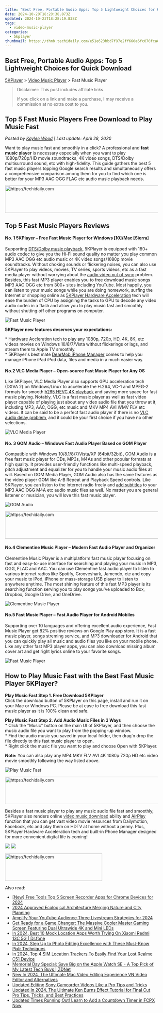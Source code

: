 ```yaml
---
title: "Best Free, Portable Audio Apps: Top 5 Lightweight Choices for Quick Download"
date: 2024-10-20T18:20:38.873Z
updated: 2024-10-23T18:28:19.838Z
tags:
  - video-music-player
categories:
  - 5kplayer
thumbnail: https://thmb.techidaily.com/e51e623bbd7f87e2ff660a6fc070fca8d466d4d3f6c324fafe071963e5716ae7.jpg
---
```


## Best Free, Portable Audio Apps: Top 5 Lightweight Choices for Quick Download

[5KPlayer](https://tools.techidaily.com/5kplayer/products/) \> [Video Music Player](https://tools.techidaily.com/5kplayer/video-music-player/) \> Fast Music Player

>  Disclaimer: This post includes affiliate links
>
>  If you click on a link and make a purchase, I may receive a commission at no extra cost to you.
>

## Top 5 Fast Music Players Free Download to Play Music Fast

 _Posted by [Kaylee Wood](https://www.quora.com/profile/Amanda-Hu-21) | Last update: April 28, 2020_

Want to play music fast and smoothly in a click? A professional and **fast music player** is necessary especially when you want to play 1080p/720p/HD movie soundtracks, 4K video songs, DTS/Dolby multisurround sound, etc with high-fidelity. This guide gathers the best 5 fast music players topping Google search results and simultaneously offers a comprehensive comparison among them for you to find which one is better for your MP3 AAC OGG FLAC etc audio music playback needs.

<!-- affiliate ads begin -->
<a href="https://ursime.pxf.io/c/5597632/2136536/16384" target="_top" id="2136536">
  <img src="//a.impactradius-go.com/display-ad/16384-2136536" border="0" alt="https://techidaily.com" width="728" height="90"/>
</a>
<img height="0" width="0" src="https://ursime.pxf.io/i/5597632/2136536/16384" style="position:absolute;visibility:hidden;" border="0" />
<!-- affiliate ads end -->

##  Top 5 Fast Music Players Reviews

#### **No. 1 5KPlayer – Free Fast Music Player for Windows \[10\]/Mac \[Sierra\]**

Supporting [DTS/Dolby music playback](https://tools.techidaily.com/5kplayer/video-music-player/), 5KPlayer is equipped with 180+ audio codec to give you the Hi-Fi sound quality no matter you play common MP3 AAC OGG etc audio music or 4K video songs/1080p movie soundtracks. Without choking sounds or flickering noises, you can also use 5KPlayer to play videos, movies, TV series, sports videos, etc as a fast media player without worrying about the [audio video out of sync](https://tools.techidaily.com/5kplayer/video-music-player/) problem. Besides, this fast MP3 player enables you to free download music songs MP3 AAC OGG etc from 300+ sites including YouTube. Most happily, you can listen to your music songs while you are doing homework, surfing the Internet or shopping online as [5KPlayer Hardware Acceleration](https://tools.techidaily.com/5kplayer/video-music-player/) tech will ease the burden of CPU by assigning the tasks to GPU to decode any video audio codec in a flash and allow you to play music fast and smoothly without shutting off other programs on computer. 

![Fast Music Player](https://www.5kplayer.com/video-music-player/img/fast-audio-player.jpg) 

**5KPlayer new features deserves your expectations:**

\* [Hardware Accleration](https://tools.techidaily.com/5kplayer/video-music-player/) tech to play any 1080p, 720p, HD, 4K, 8K, etc videos movies on Windows 10/8/7/Vista without flickerings or lags, and stream them to Apple TV smoothly.  
 \* 5KPlayer's best mate [DearMob iPhone Manager](https://tools.techidaily.com/5kplayer/iphone-manager/) comes to help you manage iPhone iPad iPod data, files and media in a much easier way.

#### **No.2 VLC Media Player – Open-source Fast Music Player for Any OS**

Like 5KPlayer, VLC Media Player also supports GPU acceleration tech (DXVA 2) on Windows/Linux to accelerate the H.264, VC-1 and MPEG-2 formats for smooth [h265 HEVC 4K playback](https://tools.techidaily.com/5kplayer/video-music-player/) and saving more space for fast music playing. Notably, VLC is a fast music player as well as fast video player capable of playing just about any video audio file that you throw at it, including MP3, AAC, OGG, etc music and MKV MP4 AVI WMV FLV etc videos. It can be said to be a perfect fast audio player if there is no [VLC audio delay problem](https://tools.techidaily.com/5kplayer/video-music-player/), and it could be your first choice if you have no other selections. 

![VLC Media Player](https://www.5kplayer.com/video-music-player/img/5kp-vlc-user-interface-zjy.jpg) 

#### **No. 3 GOM Audio – Windows Fast Audio Player Based on GOM Player**

Compatible with Windows 10/8.1/8/7/Vista/XP (64bit/32bit), GOM Audio is a free fast music player for CDs, MP3s, M4As and other popular formats at high quality. It provides user-friendly functions like multi-speed playback, pitch adjustment and equalizer for you to handle your music audio files at will. Based on GOM Media Player, GOM Audio also has the same features as the video player GOM like A-B Repeat and Playback Speed controls. Like 5KPlayer, you can listen to the Internet radio freely and [add subtitles](https://tools.techidaily.com/5kplayer/video-music-player/) to your MP3 AAC OGG M4A etc audio music files as well. No matter you are general listener or musician, you will love this fast music player.

![GOM Audio](https://www.5kplayer.com/video-music-player/img/gom-audio.jpg) 

<!-- affiliate ads begin -->
<a href="https://aligracehair.sjv.io/c/5597632/1959778/19272" target="_top" id="1959778">
  <img src="//a.impactradius-go.com/display-ad/19272-1959778" border="0" alt="https://techidaily.com" width="728" height="90"/>
</a>
<img height="0" width="0" src="https://aligracehair.sjv.io/i/5597632/1959778/19272" style="position:absolute;visibility:hidden;" border="0" />
<!-- affiliate ads end -->

#### **No.4 Clementine Music Player – Modern Fast Audio Player and Organizer**

Clementine Music Player is a multiplatform fast music player focusing on fast and easy-to-use interface for searching and playing your music in MP3, OGG, FLAC and AAC. You can use Clementine fast audio player to listen to various internet radios like Spotify, Grooveshark, Jamendo, etc and copy your music to iPod, iPhone or mass-storage USB player to listen to anywhere anytime. The most shining feature of this fast MP3 player is its searching function serving you to play songs you've uploaded to Box, Dropbox, Google Drive, and OneDrive. 

![Clementine Music Player](https://www.5kplayer.com/video-music-player/img/clementine.jpg) 

#### **No.5 Fast Music Player – Fast Audio Player for Android Mobiles**

Supporting over 10 languages and offering excellent audio experience, Fast Music Player get 82% positive reviews on Google Play app store. It is a fast music player, songs streming service, and MP3 downloader for Android that you can quickly play all music and audio files you like on your mobile phone. Like any other fast MP3 player apps, you can also download missing album cover art and get right lyrics online to your favorite songs.

![Fast Music Player](https://www.5kplayer.com/video-music-player/img/fast-music.jpg) 

## How to Play Music Fast with the Best Fast Music Player 5KPlayer?

**Play Music Fast Step 1\. Free Download 5KPlayer**  
 Click the download button of 5KPlayer on this page, install and run it on your Mac or Windows PC. Please be at ease to free download this fast music player as it is 100% clean and safe.

**Play Music Fast Step 2\. Add Audio Music Files in 3 Ways**  
 \* Click the "Music" button on the main UI of 5KPlayer, and then choose the music audio file you want to play from the popping-up window.  
 \* Find the audio music you saved in your local folder, then drag'n drop the file directly to this fast music player to open.  
 \* Right click the music file you want to play and choose Open with 5KPlayer.

**Note:** You can also play any MP4 MKV FLV AVI 4K 1080p 720p HD etc video movie smoothly following the way listed above.

![Play Music Fast](https://www.5kplayer.com/video-music-player/img/5kp-amr-player-02.jpg) 

<!-- affiliate ads begin -->
<a href="https://appsumo.8odi.net/c/5597632/2105859/7443" target="_top" id="2105859">
  <img src="//a.impactradius-go.com/display-ad/7443-2105859" border="0" alt="https://techidaily.com" width="728" height="90"/>
</a>
<img height="0" width="0" src="https://appsumo.8odi.net/i/5597632/2105859/7443" style="position:absolute;visibility:hidden;" border="0" />
<!-- affiliate ads end -->

Besides a fast music player to play any music audio file fast and smoothly, 5KPlayer also renders online [video music download](https://tools.techidaily.com/5kplayer/youtube-download/) ability and [AirPlay](https://tools.techidaily.com/5kplayer/airplay/) function that you can get vast video movie resources from Dailymotion, Facebook, etc and play them on HDTV at home without a penny. Plus, 5KPlayer Hardware Acceleration tech and built-in Phone Manager designed for more convenient digital life is coming!

[![](https://www.5kplayer.com/video-music-player/../button/freedownwhitewin.png)](https://tools.techidaily.com/5kplayer/products/) [![](https://www.5kplayer.com/video-music-player/../button/freedownbackmac.png)](https://tools.techidaily.com/5kplayer/products/)

<!-- affiliate ads begin -->
<a href="https://aligracehair.sjv.io/c/5597632/2135415/19272" target="_top" id="2135415">
  <img src="//a.impactradius-go.com/display-ad/19272-2135415" border="0" alt="https://techidaily.com" width="320" height="90"/>
</a>
<img height="0" width="0" src="https://aligracehair.sjv.io/i/5597632/2135415/19272" style="position:absolute;visibility:hidden;" border="0" />
<!-- affiliate ads end -->

<ins class="adsbygoogle"
     style="display:block"
     data-ad-format="autorelaxed"
     data-ad-client="ca-pub-7571918770474297"
     data-ad-slot="1223367746"></ins>

<ins class="adsbygoogle"
     style="display:block"
     data-ad-client="ca-pub-7571918770474297"
     data-ad-slot="8358498916"
     data-ad-format="auto"
     data-full-width-responsive="true"></ins>

<span class="atpl-alsoreadstyle">Also read:</span>
<div><ul>
<li><a href="https://screen-activity-recording.techidaily.com/new-free-tools-top-5-screen-recorder-apps-for-chrome-devices-for-2024/"><u>[New] Free Tools Top 5 Screen Recorder Apps for Chrome Devices for 2024</u></a></li>
<li><a href="https://youtube-videos.techidaily.com/2024-approved-ecological-architecture-merging-nature-and-city-planning/"><u>2024 Approved Ecological Architecture Merging Nature and City Planning</u></a></li>
<li><a href="https://article-knowledge.techidaily.com/amplify-your-youtube-audience-three-livestream-strategies-for-2024/"><u>Amplify Your YouTube Audience Three Livestream Strategies for 2024</u></a></li>
<li><a href="https://hardware-tips.techidaily.com/get-ready-for-a-game-changer-the-massive-cooler-master-gaming-screen-featuring-dual-ultrawide-4k-and-mini-leds/"><u>Get Ready for a Game Changer: The Massive Cooler Master Gaming Screen Featuring Dual Ultrawide 4K and Mini LEDs</u></a></li>
<li><a href="https://change-location.techidaily.com/in-2024-best-10-mock-location-apps-worth-trying-on-xiaomi-redmi-13c-5g-drfone-by-drfone-virtual-android/"><u>In 2024, Best 10 Mock Location Apps Worth Trying On Xiaomi Redmi 13C 5G | Dr.fone</u></a></li>
<li><a href="https://fox-cloud.techidaily.com/in-2024-step-up-to-photo-editing-excellence-with-these-must-know-pixlr-techniques/"><u>In 2024, Step Up to Photo Editing Excellence with These Must-Know Pixlr Techniques</u></a></li>
<li><a href="https://easy-unlock-android.techidaily.com/in-2024-top-4-sim-location-trackers-to-easily-find-your-lost-realme-c51-device-by-drfone-android/"><u>In 2024, Top 4 SIM Location Trackers To Easily Find Your Lost Realme C51 Device</u></a></li>
<li><a href="https://tech-hub.techidaily.com/memorial-day-special-save-big-on-the-apple-watch-se-a-top-pick-of-my-latest-tech-buys-zdnet/"><u>Memorial Day Special: Save Big on the Apple Watch SE - A Top Pick of My Latest Tech Buys | ZDNet</u></a></li>
<li><a href="https://video-ai-editor.techidaily.com/new-in-2024-the-ultimate-mac-video-editing-experience-vn-video-editor-and-alternatives/"><u>New In 2024, The Ultimate Mac Video Editing Experience VN Video Editor and Alternatives</u></a></li>
<li><a href="https://video-ai-editor.techidaily.com/updated-editing-sony-camcorder-videos-like-a-pro-tips-and-tricks/"><u>Updated Editing Sony Camcorder Videos Like a Pro Tips and Tricks</u></a></li>
<li><a href="https://video-ai-editor.techidaily.com/updated-in-2024-the-ultimate-ken-burns-effect-tutorial-for-final-cut-pro-tips-tricks-and-best-practices/"><u>Updated In 2024, The Ultimate Ken Burns Effect Tutorial for Final Cut Pro Tips, Tricks, and Best Practices</u></a></li>
<li><a href="https://video-ai-editor.techidaily.com/updated-times-running-out-learn-to-add-a-countdown-timer-in-fcpx-now/"><u>Updated Times Running Out! Learn to Add a Countdown Timer in FCPX Now</u></a></li>
</ul></div>


